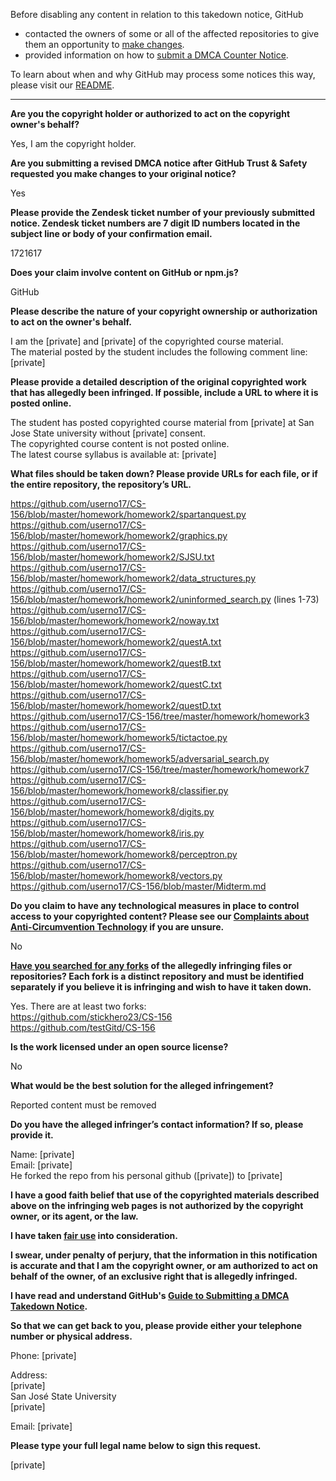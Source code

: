 Before disabling any content in relation to this takedown notice, GitHub
- contacted the owners of some or all of the affected repositories to give them an opportunity to [make changes](https://docs.github.com/en/github/site-policy/dmca-takedown-policy#a-how-does-this-actually-work).
- provided information on how to [submit a DMCA Counter Notice](https://docs.github.com/en/articles/guide-to-submitting-a-dmca-counter-notice).

To learn about when and why GitHub may process some notices this way, please visit our [README](https://github.com/github/dmca/blob/master/README.md#anatomy-of-a-takedown-notice).

---

**Are you the copyright holder or authorized to act on the copyright owner's behalf?**

Yes, I am the copyright holder.

**Are you submitting a revised DMCA notice after GitHub Trust & Safety requested you make changes to your original notice?**

Yes

**Please provide the Zendesk ticket number of your previously submitted notice. Zendesk ticket numbers are 7 digit ID numbers located in the subject line or body of your confirmation email.**

1721617

**Does your claim involve content on GitHub or npm.js?**

GitHub

**Please describe the nature of your copyright ownership or authorization to act on the owner's behalf.**

I am the [private] and [private] of the copyrighted course material.  
The material posted by the student includes the following comment line: [private]

**Please provide a detailed description of the original copyrighted work that has allegedly been infringed. If possible, include a URL to where it is posted online.**

The student has posted copyrighted course material from [private] at San Jose State university without [private] consent.  
The copyrighted course content is not posted online.  
The latest course syllabus is available at: [private]

**What files should be taken down? Please provide URLs for each file, or if the entire repository, the repository’s URL.**

https://github.com/userno17/CS-156/blob/master/homework/homework2/spartanquest.py  
https://github.com/userno17/CS-156/blob/master/homework/homework2/graphics.py  
https://github.com/userno17/CS-156/blob/master/homework/homework2/SJSU.txt    
https://github.com/userno17/CS-156/blob/master/homework/homework2/data_structures.py  
https://github.com/userno17/CS-156/blob/master/homework/homework2/uninformed_search.py (lines 1-73)  
https://github.com/userno17/CS-156/blob/master/homework/homework2/noway.txt  
https://github.com/userno17/CS-156/blob/master/homework/homework2/questA.txt  
https://github.com/userno17/CS-156/blob/master/homework/homework2/questB.txt  
https://github.com/userno17/CS-156/blob/master/homework/homework2/questC.txt  
https://github.com/userno17/CS-156/blob/master/homework/homework2/questD.txt  
https://github.com/userno17/CS-156/tree/master/homework/homework3  
https://github.com/userno17/CS-156/blob/master/homework/homework5/tictactoe.py  
https://github.com/userno17/CS-156/blob/master/homework/homework5/adversarial_search.py  
https://github.com/userno17/CS-156/tree/master/homework/homework7  
https://github.com/userno17/CS-156/blob/master/homework/homework8/classifier.py  
https://github.com/userno17/CS-156/blob/master/homework/homework8/digits.py  
https://github.com/userno17/CS-156/blob/master/homework/homework8/iris.py  
https://github.com/userno17/CS-156/blob/master/homework/homework8/perceptron.py  
https://github.com/userno17/CS-156/blob/master/homework/homework8/vectors.py  
https://github.com/userno17/CS-156/blob/master/Midterm.md  

**Do you claim to have any technological measures in place to control access to your copyrighted content? Please see our <a href="https://docs.github.com/articles/guide-to-submitting-a-dmca-takedown-notice#complaints-about-anti-circumvention-technology">Complaints about Anti-Circumvention Technology</a> if you are unsure.**

No

**<a href="https://docs.github.com/articles/dmca-takedown-policy#b-what-about-forks-or-whats-a-fork">Have you searched for any forks</a> of the allegedly infringing files or repositories? Each fork is a distinct repository and must be identified separately if you believe it is infringing and wish to have it taken down.**

Yes. There are at least two forks:  
https://github.com/stickhero23/CS-156  
https://github.com/testGitd/CS-156

**Is the work licensed under an open source license?**

No

**What would be the best solution for the alleged infringement?**

Reported content must be removed

**Do you have the alleged infringer’s contact information? If so, please provide it.**

Name: [private]  
Email: [private]  
He forked the repo from his personal github ([private]) to [private]

**I have a good faith belief that use of the copyrighted materials described above on the infringing web pages is not authorized by the copyright owner, or its agent, or the law.**

**I have taken <a href="https://www.lumendatabase.org/topics/22">fair use</a> into consideration.**

**I swear, under penalty of perjury, that the information in this notification is accurate and that I am the copyright owner, or am authorized to act on behalf of the owner, of an exclusive right that is allegedly infringed.**

**I have read and understand GitHub's <a href="https://docs.github.com/articles/guide-to-submitting-a-dmca-takedown-notice/">Guide to Submitting a DMCA Takedown Notice</a>.**

**So that we can get back to you, please provide either your telephone number or physical address.**

Phone: [private]

Address:  
[private]  
San José State University  
[private]  

Email: [private]  

**Please type your full legal name below to sign this request.**

[private]  
